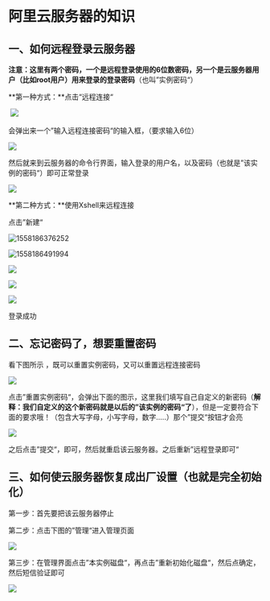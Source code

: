 #                         阿里云服务器的知识

## 一、如何远程登录云服务器

  **注意：这里有两个密码，一个是远程登录使用的6位数密码，另一个是云服务器用户（比如root用户）用来登录的登录密码**（也叫”实例密码“）

**第一种方式：**点击“远程连接“

​        ![](https://javaalliance.oss-cn-shenzhen.aliyuncs.com/img/20190518204237.png)

会弹出来一个”输入远程连接密码“的输入框，（要求输入6位）

![](https://javaalliance.oss-cn-shenzhen.aliyuncs.com/img/20190518204313.png)

然后就来到云服务器的命令行界面，输入登录的用户名，以及密码（也就是”该实例的密码“）即可正常登录

![](https://javaalliance.oss-cn-shenzhen.aliyuncs.com/img/20190518204626.png)



**第二种方式：**使用Xshell来远程连接

点击”新建“

![1558186376252](C:\Users\19643\AppData\Roaming\Typora\typora-user-images\1558186376252.png)

![1558186491994](C:\Users\19643\AppData\Roaming\Typora\typora-user-images\1558186491994.png)



![](https://javaalliance.oss-cn-shenzhen.aliyuncs.com/img/20190518214119.png)

![](https://javaalliance.oss-cn-shenzhen.aliyuncs.com/img/20190518213957.png)

![](https://javaalliance.oss-cn-shenzhen.aliyuncs.com/img/20190518214147.png)

登录成功

##  二、忘记密码了，想要重置密码

看下图所示 ，既可以重置实例密码，又可以重置远程连接密码

![](https://javaalliance.oss-cn-shenzhen.aliyuncs.com/img/20190518205253.png)

点击”重置实例密码“，会弹出下面的图示，这里我们填写自己自定义的新密码（**解释：我们自定义的这个新密码就是以后的”该实例的密码“了**），但是一定要符合下面的要求哦！（包含大写字母，小写字母，数字.....）那个”提交“按钮才会亮

![](https://javaalliance.oss-cn-shenzhen.aliyuncs.com/img/20190518205845.png)

之后点击”提交“，即可，然后就重启该云服务器。之后重新”远程登录即可“



##    三、如何使云服务器恢复成出厂设置（也就是完全初始化）

第一步：首先要把该云服务器停止

第二步：点击下图的”管理“进入管理页面

![](https://javaalliance.oss-cn-shenzhen.aliyuncs.com/img/20190518211802.png)

第三步：在管理界面点击”本实例磁盘“，再点击”重新初始化磁盘“，然后点确定，然后短信验证即可

![](https://javaalliance.oss-cn-shenzhen.aliyuncs.com/img/20190518212327.png)
